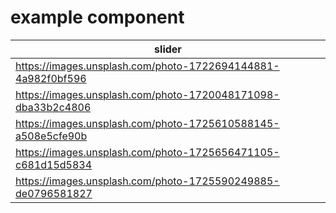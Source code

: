 # example component

| slider |
|--------|
| https://images.unsplash.com/photo-1722694144881-4a982f0bf596 |
| https://images.unsplash.com/photo-1720048171098-dba33b2c4806 |
| https://images.unsplash.com/photo-1725610588145-a508e5cfe90b |
| https://images.unsplash.com/photo-1725656471105-c681d15d5834 |
| https://images.unsplash.com/photo-1725590249885-de0796581827 |